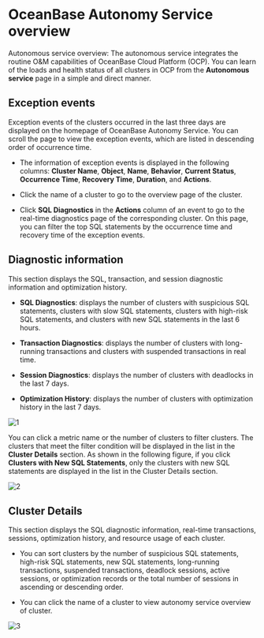 # OceanBase Autonomy Service overview

Autonomous service overview: The autonomous service integrates the routine O&M capabilities of OceanBase Cloud Platform (OCP). You can learn of the loads and health status of all clusters in OCP from the **Autonomous service** page in a simple and direct manner.

## Exception events

Exception events of the clusters occurred in the last three days are displayed on the homepage of OceanBase Autonomy Service. You can scroll the page to view the exception events, which are listed in descending order of occurrence time.

* The information of exception events is displayed in the following columns: **Cluster Name**, **Object**, **Name**, **Behavior**, **Current Status**, **Occurrence Time**, **Recovery Time**, **Duration**, and **Actions**.

* Click the name of a cluster to go to the overview page of the cluster.

* Click **SQL Diagnostics** in the **Actions** column of an event to go to the real-time diagnostics page of the corresponding cluster. On this page, you can filter the top SQL statements by the occurrence time and recovery time of the exception events.

## Diagnostic information

This section displays the SQL, transaction, and session diagnostic information and optimization history.

* **SQL Diagnostics**: displays the number of clusters with suspicious SQL statements, clusters with slow SQL statements, clusters with high-risk SQL statements, and clusters with new SQL statements in the last 6 hours.

* **Transaction Diagnostics**: displays the number of clusters with long-running transactions and clusters with suspended transactions in real time.

* **Session Diagnostics**: displays the number of clusters with deadlocks in the last 7 days.

* **Optimization History**: displays the number of clusters with optimization history in the last 7 days.

![1](https://obbusiness-private.oss-cn-shanghai.aliyuncs.com/doc/img/ocp/401/%E8%AF%8A%E6%96%AD%E4%B8%AD%E5%BF%832.png)

You can click a metric name or the number of clusters to filter clusters. The clusters that meet the filter condition will be displayed in the list in the **Cluster Details** section. As shown in the following figure, if you click **Clusters with New SQL Statements**, only the clusters with new SQL statements are displayed in the list in the Cluster Details section.

![2](https://obbusiness-private.oss-cn-shanghai.aliyuncs.com/doc/img/ocp/401/%E8%AF%8A%E6%96%AD%E4%B8%AD%E5%BF%83-%E9%9B%86%E7%BE%A4%E7%AD%9B%E9%80%89.png)

## Cluster Details

This section displays the SQL diagnostic information, real-time transactions, sessions, optimization history, and resource usage of each cluster.

* You can sort clusters by the number of suspicious SQL statements, high-risk SQL statements, new SQL statements, long-running transactions, suspended transactions, deadlock sessions, active sessions, or optimization records or the total number of sessions in ascending or descending order.

* You can click the name of a cluster to view autonomy service overview of cluster.

![3](https://obbusiness-private.oss-cn-shanghai.aliyuncs.com/doc/img/ocp/401/%E9%9B%86%E7%BE%A4%E8%AF%A6%E6%83%852.png)
